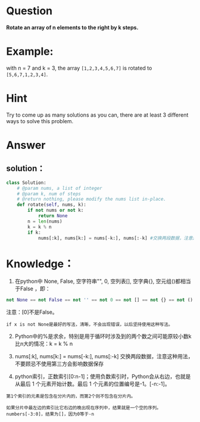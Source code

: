 # Question

**Rotate an array of n elements to the right by k steps.**

# Example:

with n = 7 and k = 3, the array `[1,2,3,4,5,6,7]` is rotated to `[5,6,7,1,2,3,4]`.

# Hint

Try to come up as many solutions as you can, there are at least 3 different ways to solve this problem.

# Answer

## solution：

```python
class Solution:
    # @param nums, a list of integer
    # @param k, num of steps
    # @return nothing, please modify the nums list in-place.
    def rotate(self, nums, k):
        if not nums or not k:
            return None
        n = len(nums)
        k = k % n
        if k:
            nums[:k], nums[k:] = nums[-k:], nums[:-k] #交换两段数据，注意这种用法，不要顾忌不使用第三方会影响数据保存
```

# Knowledge：

1. 在python中 None,  False, 空字符串"", 0, 空列表\[\], 空字典{}, 空元组\(\)都相当于False ，即：

  ```python
  not None == not False == not '' == not 0 == not [] == not {} == not ()
  ```

  注意：\[0\]不是False。

  `if x is not None是最好的写法，清晰，不会出现错误，以后坚持使用这种写法。`

2. Python中的%是求余，特别是用于循环时涉及到的两个数之间可能原较小数k比n大的情况：k = k % n

3. nums\[:k\], nums\[k:\] = nums\[-k:\], nums\[:-k\] 交换两段数据，注意这种用法，不要顾忌不使用第三方会影响数据保存

4. python索引，正数索引\[0:n-1\]；使用负数索引时，Python会从右边，也就是从最后 1 个元素开始计数。最后 1 个元素的位置编号是-1。\[-n:-1\]。

  `第1个索引的元素是包含在分片内的，而第2个则不包含在分片内。`

  `如果分片中最左边的索引比它右边的晚出现在序列中，结果就是一个空的序列。numbers[-3:0]，结果为[]，因为0等于-n`


